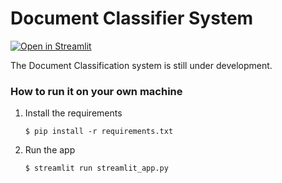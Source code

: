 # Document Classifier System



[![Open in Streamlit](https://static.streamlit.io/badges/streamlit_badge_black_white.svg)](https://blank-app-template.streamlit.app/)



The Document Classification system is still under development.

### How to run it on your own machine

1. Install the requirements

   ```
   $ pip install -r requirements.txt
   ```

2. Run the app

   ```
   $ streamlit run streamlit_app.py
   ```


